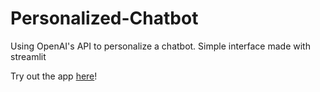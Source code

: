 # Personalized-Chatbot
Using OpenAI's API to personalize a chatbot.
Simple interface made with streamlit

Try out the app [here](https://personalized-chatbot.streamlit.app/)!
